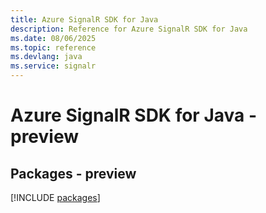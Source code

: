 ```yaml
---
title: Azure SignalR SDK for Java
description: Reference for Azure SignalR SDK for Java
ms.date: 08/06/2025
ms.topic: reference
ms.devlang: java
ms.service: signalr
---
```

# Azure SignalR SDK for Java - preview
## Packages - preview
[!INCLUDE [packages](signalr-index.md)]